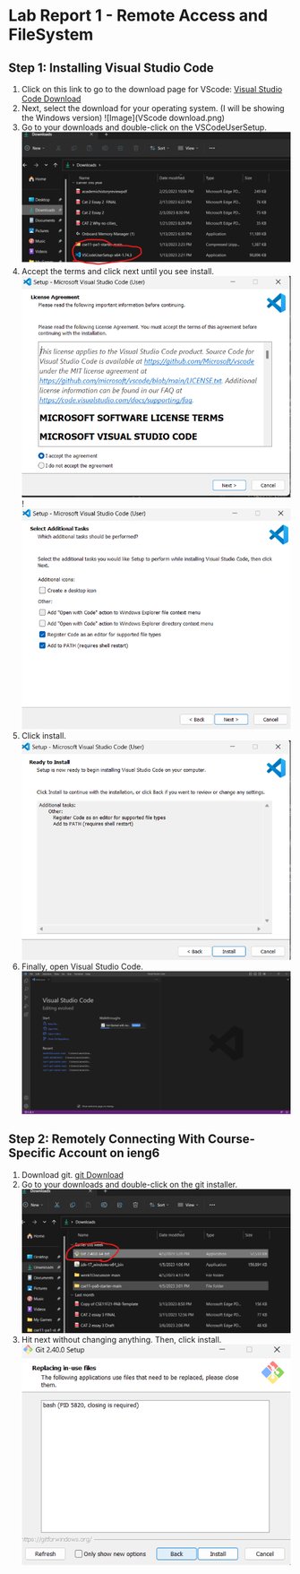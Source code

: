 # Lab Report 1 - Remote Access and FileSystem

## Step 1: Installing Visual Studio Code

1. Click on this link to go to the download page for VScode: [Visual Studio Code Download](https://code.visualstudio.com/Download)
2. Next, select the download for your operating system. (I will be showing the Windows version) ![Image](VScode download.png)
3. Go to your downloads and double-click on the VSCodeUserSetup. ![Image](installer.png)
4. Accept the terms and click next until you see install. ![Image](terms.png)!![Image](next.png)
5. Click install.
![Image](install.png)
6. Finally, open Visual Studio Code. ![Image](VScode.png)

## Step 2: Remotely Connecting With Course-Specific Account on ieng6

1. Download git. [git Download](https://github.com/git-for-windows/git/releases/download/v2.40.0.windows.1/Git-2.40.0-64-bit.exe)
2. Go to your downloads and double-click on the git installer. ![Image](gitInstaller.png)
3. Hit next without changing anything. Then, click install. ![Image](gitinstall.png)


